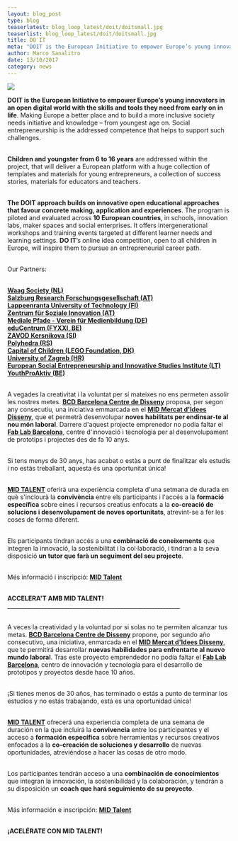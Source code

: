```yaml
---
layout: blog_post
type: blog
teaserlatest: blog_loop_latest/doit/doitsmall.jpg
teaserlist: blog_loop_latest/doit/doitsmall.jpg
title: DO IT
meta: "DOIT is the European Initiative to empower Europe’s young innovators in an open digital world with the skills and tools they need from early on in life."
author: Marco Sanalitro
date: 13/10/2017 
category: news
---
```


<img src= "http://www.fablabbcn.org/img/blog/blog_loop_latest/doit/doit1.jpg" align="middle"> 
<br>

<strong>DOIT is the European Initiative to empower Europe’s young innovators in an open digital world with the skills and tools they need from early on in life</strong>. Making Europe a better place and to build a more inclusive society needs initiative and knowledge – from youngest age on. Social entrepreneurship is the addressed competence that helps to support such challenges.<br><br>

<strong>Children and youngster from 6 to 16 years</strong> are addressed within the project, that will deliver a European platform with a huge collection of templates and materials for young entrepreneurs, a collection of success stories, materials for educators and teachers.<br><br>

<strong>The DOIT approach builds on innovative open educational approaches that favour concrete making, application and experiences</strong>.
The program is piloted and evaluated across <strong>10 European countries</strong>, in schools, innovation labs, maker spaces and social enterprises. It offers intergenerational workshops and training events targeted at different learner needs and learning settings. <strong>DO IT</strong>’s online idea competition, open to all children in Europe, will inspire them to pursue an entrepreneurial career path.<br><br>

Our Partners:<br><br>

<strong><a href="">Waag Society (NL)</a></strong> <br>
<strong><a href="">Salzburg Research Forschungsgesellschaft (AT)</a></strong><br>
<strong><a href="">Lappeenranta University of Technology (FI)</a></strong> <br>
<strong><a href="">Zentrum für Soziale Innovation (AT)</a></strong> <br>
<strong><a href="">Mediale Pfade - Verein für Medienbildung (DE)</a></strong> <br>
<strong><a href="">eduCentrum (FYXXI, BE)</a></strong> <br>
<strong><a href="">ZAVOD Kersnikova (SI)</a></strong> <br>
<strong><a href="">Polyhedra (RS)</a></strong> <br>
<strong><a href="">Capital of Children (LEGO Foundation, DK)</a></strong> <br>
<strong><a href="">University of Zagreb (HR)</a></strong> <br>
<strong><a href="">European Social Entrepreneurship and Innovative Studies Institute (LT)</a></strong> <br>
<strong><a href="">YouthProAktiv (BE)</a></strong><br><br>

A vegades la creativitat i la voluntat per sí mateixes no ens permeten assolir les nostres metes. <strong><a href="http://www.bcd.es/es/page.asp?id=438&selected=11&ui=8037">BCD Barcelona Centre de Disseny</a></strong> proposa, per segon any consecutiu, una iniciativa emmarcada en el <strong><a href="http://www.bcd.es/es/mid.asp?method=page&node=403">MID Mercat d'Idees Disseny</a></strong>, que et permetrà desenvolupar <strong>noves habilitats per endinsar-te al nou món laboral</strong>. Darrere d'aquest projecte emprenedor no podia faltar el <strong><a href="https://fablabbcn.org/index.html">Fab Lab Barcelona</a></strong>, centre d'innovació i tecnologia per al desenvolupament de prototips i projectes des de fa 10 anys. <br><br>

Si tens menys de 30 anys, has acabat o estàs a punt de finalitzar els estudis i no estàs treballant, aquesta és una oportunitat única!<br><br>

<strong><a href="http://www.bcd.es/es/mid.asp?method=page&node=403">MID TALENT</a></strong> oferirà una experiència completa d'una setmana de durada en què s'inclourà la <strong>convivència</strong> entre els participants i l'accés a la <strong>formació específica</strong> sobre eines i recursos creatius enfocats a la <strong>co-creació de solucions i desenvolupament de noves oportunitats</strong>, atrevint-se a fer les coses de forma diferent.<br><br>

Els participants tindran accés a una <strong>combinació de coneixements</strong> que integren la innovació, la sostenibilitat i la col·laboració, i tindran a la seva disposició <strong>un tutor que farà un seguiment del seu projecte</strong>.<br><br>

Més informació i inscripció: <strong><a href="http://www.bcd.es/es/mid.asp?method=page&node=403">MID Talent</a></strong><br><br>

<strong>ACCELERA'T AMB MID TALENT!</strong><br>
_____________________________________________________________<br><br>

A veces la creatividad y la voluntad por si solas no te permiten alcanzar tus metas. <strong><a href="http://www.bcd.es/es/page.asp?id=438&selected=11&ui=8037">BCD Barcelona Centre de Disseny</a></strong> propone, por segundo año consecutivo, una iniciativa, enmarcada en el <strong><a href="http://www.bcd.es/es/mid.asp?method=page&node=403">MID Mercat d'Idees Disseny</a></strong>, que te permitirá desarrollar <strong>nuevas habilidades para enfrentarte al nuevo mundo laboral</strong>. Tras este proyecto emprendedor no podía faltar el <strong><a href="https://fablabbcn.org/index.html">Fab Lab Barcelona</a></strong>, centro de innovación y tecnología para el desarrollo de prototipos y proyectos desde hace 10 años.<br><br>

¡Si tienes menos de 30 años, has terminado o estás a punto de terminar los estudios y no estás trabajando, esta es una oportunidad única!<br><br>

<strong><a href="http://www.bcd.es/es/mid.asp?method=page&node=403">MID TALENT</a></strong> ofrecerá una experiencia completa de una semana de duración en la que incluirá la <strong>convivencia</strong> entre los participantes y el acceso a <strong>formación específica</strong> sobre herramientas y recursos creativos enfocados a la <strong>co-creación de soluciones y desarrollo</strong> de nuevas oportunidades, atreviéndose a hacer las cosas de otro modo.<br><br>

Los participantes tendrán acceso a una <strong>combinación de conocimientos</strong> que integran la innovación, la sostenibilidad y la colaboración, y tendrán a su disposición un <strong>coach que hará seguimiento de su proyecto</strong>.<br><br>

Más información e inscripción: <strong><a href="http://www.bcd.es/es/mid.asp?method=page&node=403">MID Talent</a></strong><br><br>

<strong>¡ACELÉRATE CON MID TALENT!</strong><br>

